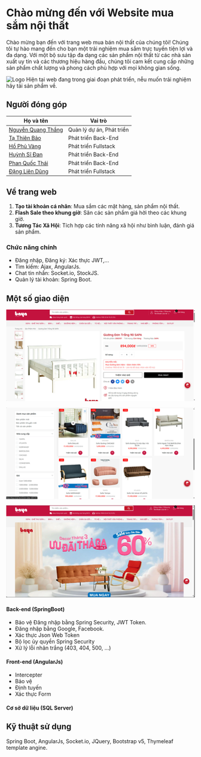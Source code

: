 
# Chào mừng đến với Website mua sắm nội thất 

Chào mừng bạn đến với trang web mua bán nội thất của chúng tôi! Chúng tôi tự hào mang đến cho bạn một trải nghiệm mua sắm trực tuyến tiện lợi và đa dạng. Với một bộ sưu tập đa dạng các sản phẩm nội thất từ các nhà sản xuất uy tín và các thương hiệu hàng đầu, chúng tôi cam kết cung cấp những sản phẩm chất lượng và phong cách phù hợp với mọi không gian sống.


![Logo](https://dev-to-uploads.s3.amazonaws.com/uploads/articles/th5xamgrr6se0x5ro4g6.png)
Hiện tại web đang trong giai đoạn phát triển, nễu muốn trải nghiệm hãy tải sản phẩm về.

## Người đóng góp
| Họ và tên             | Vai trò                                                                |
| ----------------- | ------------------------------------------------------------------ |
|[Nguyễn Quang Thắng](https://github.com/quangthang1307) | Quản lý dự án, Phát triển |  
|[Tạ Thiên Bảo](https://github.com/baottpc04782) | Phát triển Back-End |  
|[Hồ Phủ Vàng](https://github.com/hophuvang0111) | Phát triển Fullstack | 
|[Huỳnh Sĩ Đan](https://github.com/danbroone1) | Phát triển Back-End |
|[Phan Quốc Thái](https://github.com/phanquocthai198) | Phát triển Back-End |
|[Đặng Liên Dũng](https://github.com/DungDan) | Phát triển Fullstack |

## Về trang web

1. **Tạo tài khoản cá nhân**: Mua sắm các mặt hàng, sản phẩm nội thất.
2. **Flash Sale theo khung giờ**: Săn các sản phẩm giá hời theo các khung giờ.
3. **Tương Tác Xã Hội**: Tích hợp các tính năng xã hội như bình luận, đánh giá sản phẩm.

### Chức năng chính
- Đăng nhập, Đăng ký: Xác thực JWT,...
- Tìm kiếm: Ajax, AngularJs.
- Chat tin nhắn: Socket.io, StockJS.
- Quản lý tài khoản: Spring Boot.

## Một số giao diện

![App Screenshot](./imagespreview/anh1.jpg)

![App Screenshot](./imagespreview/anh2.jpg)

![App Screenshot](./imagespreview/anh3.jpg)

#### Back-end (SpringBoot)
- Bảo vệ Đăng nhập bằng Spring Security, JWT Token.
- Đăng nhập bằng Google, Facebook.
- Xác thực Json Web Token
- Bộ lọc ủy quyền Spring Security
- Xử lý lỗi nhãn trắng (403, 404, 500, ...)

#### Front-end (AngularJs)
- Intercepter
- Bảo vệ
- Định tuyến
- Xác thực Form

#### Cơ sở dữ liệu (SQL Server)

## Kỹ thuật sử dụng

Spring Boot, AngularJs, Socket.io, JQuery, Bootstrap v5, Thymeleaf template angine.

